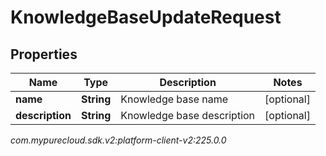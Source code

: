 # KnowledgeBaseUpdateRequest


## Properties

| Name | Type | Description | Notes |
| ------------ | ------------- | ------------- | ------------- |
| **name** | **String** | Knowledge base name |  [optional] |
| **description** | **String** | Knowledge base description |  [optional] |




_com.mypurecloud.sdk.v2:platform-client-v2:225.0.0_
